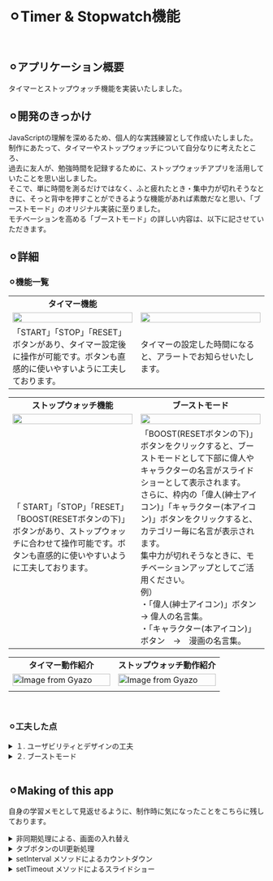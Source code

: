 # ⚪︎Timer & Stopwatch機能
<br>


## ⚪︎アプリケーション概要
タイマーとストップウォッチ機能を実装いたしました。
<br>


## ⚪︎開発のきっかけ
JavaScriptの理解を深めるため、個人的な実践練習として作成いたしました。<br>
制作にあたって、タイマーやストップウォッチについて自分なりに考えたところ、<br>
過去に友人が、勉強時間を記録するために、ストップウォッチアプリを活用していたことを思い出しました。<br>
そこで、単に時間を測るだけではなく、ふと疲れたとき・集中力が切れそうなときに、そっと背中を押すことができるような機能があれば素敵だなと思い、「ブーストモード」のオリジナル実装に至りました。<br>
モチベーションを高める「ブーストモード」の詳しい内容は、以下に記させていただきます。
<br>

## ⚪︎詳細
### ⚪︎機能一覧
<table width="100%" cellspacing="10">
  <tr>
    <td width="50%" align="center"><b>タイマー機能</b></td>
    <!-- <td width="50%" align="center"><b></b></td> -->
  </tr>
  <tr>
    <td width="50%"><img src="https://github.com/user-attachments/assets/77239507-bf55-4f3d-89dc-ba2d9fd5ee4f" width="100%"></td>
    <td width="50%"><img src="https://github.com/user-attachments/assets/1fb9be75-fdbc-4ac0-be73-da5b308df40c" width="100%"></td>
  </tr>
  <tr>
    <td width="50%">「START」「STOP」「RESET」ボタンがあり、タイマー設定後に操作が可能です。ボタンも直感的に使いやすいように工夫しております。</td>
    <td width="50%">タイマーの設定した時間になると、アラートでお知らせいたします。</td>
  </tr>
</table>

<table width="100%" cellspacing="10">
  <tr>
    <td width="50%" align="center"><b>ストップウォッチ機能</b></td>
    <td width="50%" align="center"><b>ブーストモード</b></td>
  </tr>
  <tr>
    <td width="50%"><img src="https://github.com/user-attachments/assets/05a35f3c-0e5a-4c8b-ae21-89b07f9924f1" width="100%"></td>
    <td width="50%"><img src="https://github.com/user-attachments/assets/898e4b30-7ee1-4bdd-b5b6-5e007797bacc" width="100%"></td>
  </tr>
  <tr>
    <td width="50%">「
      START」「STOP」「RESET」「BOOST(RESETボタンの下)」ボタンがあり、ストップウォッチに合わせて操作可能です。ボタンも直感的に使いやすいように工夫しております。
    </td>
    <td width="50%">
      「BOOST(RESETボタンの下)」ボタンをクリックすると、ブーストモードとして下部に偉人やキャラクターの名言がスライドショーとして表示されます。<br>
      さらに、枠内の「偉人(紳士アイコン)」「キャラクター(本アイコン)」ボタンをクリックすると、カテゴリー毎に名言が表示されます。<br>
      集中力が切れそうなときに、モチベーションアップとしてご活用ください。<br>
      例）<br>
      ・「偉人(紳士アイコン)」ボタン　→ 偉人の名言集。<br>
      ・「キャラクター(本アイコン)」ボタン　→　漫画の名言集。<br>
    </td>
  </tr>
</table>

<table width="100%" cellspacing="10">
  <tr>
    <td width="50%" align="center"><b>タイマー動作紹介</b></td>
    <td width="50%" align="center"><b>ストップウォッチ動作紹介</b></td>
  </tr>
  <tr>
    <td width="50%">
      <a href="https://gyazo.com/e5a871c59ed67d3f2ad580de40d4d0e8">
        <img src="https://i.gyazo.com/e5a871c59ed67d3f2ad580de40d4d0e8.gif" alt="Image from Gyazo" width="100%"/>
      </a>
    </td>
    <td width="50%">
      <a href="https://gyazo.com/a1a12135bca036c545c5e8604c4b42a2">
        <img src="https://i.gyazo.com/a1a12135bca036c545c5e8604c4b42a2.gif" alt="Image from Gyazo" width="100%"/>
      </a>
    </td>
  </tr>
  <tr>
    <td width="50%"></td>
    <td width="50%"></td>
  </tr>
</table>
<br>


### ⚪︎工夫した点
<details>
<summary>１. ユーザビリティとデザインの工夫</summary>
- タイマーやストップウォッチの基本的な機能に加え、ユーザーが次にどのボタンを押すべきか視覚的、尚且つ直感的にわかるようにボタンの背景色のタイミング等工夫いたしました。
</details>

<details>
<summary>２. ブーストモード</summary>
- 「ブーストモード」には「ランダム(初期設定)」「偉人名言」「キャラクター名言」とカテゴリー分けされており、ユーザーの気分にあったものを選べるようにしております。<br>
- タイマーやストップウォッチの本来の機能を損なわせないために、「ブーストモード」ボタンは、あえて控えめなデザイン(カーソルを合わせると現れるデザイン)にしております。<br>
- しかし、「ブーストモード」ボタンは、1度選択したらモチベーションアップのため目立つようにデザインしております。
</details>
<br>

## ⚪︎Making of this app 
自身の学習メモとして見返せるように、制作時に気になったことをこちらに残しております。</summary>
<details>
  <summary>非同期処理による、画面の入れ替え</summary>
  - 「timer」「stopwatch」タブをそれぞれクリックすると、タブに対応したビューを<div class="main">箇所に表示させる。<br>
      
```html
　　//layout.html
    <div class="header">
        <button class="head tab_timer" data-file="timer.html" id="tabTimer">timer</button>
        <button class="head tab_stopwatch" data-file="stopwatch.html" id="tabStopWatch">stopwatch</button>
    </div>
    <div class="main">
      <!-- switch.jsにて"timer.html""stopwatch.html"を表示 -->
    </div>
```
<br>

```javascript
   //switch.js
   function loadPage(file, scriptPath){
      fetch(file)　　　　　　　　　　　　　　　　　　　　　　// fetch(※)でfileを受け取る
          .then(response => response.text())　　　　　　// 受け取ったfileをtextに変換
          .then(data => {
              document.querySelector(".main").innerHTML = data;　　// layout.htmlのmain内 = dataと定義
              
              if (file === "timer.html" && !scriptLoaded.timer) {　// もしfileが"timer.html"でscriptLoaded.timer=falseの場合、
                  const script = document.createElement("script"); // ↓
                  script.src = scriptPath;                         // ↓
                  script.id = "dynamic-script-timer";              // 各htmlのJSを対応させるため、「<script src="scriptPath" id="dynamic-script-timer"></script>」を作成
                  document.body.appendChild(script);               // body内に↑を格納
                  scriptLoaded.timer = true;                       // scriptLoaded.timer = true にする
              }
  
              if (file === "stopwatch.html" && !scriptLoaded.stopwatch) { // 以下省略
                  const script = document.createElement("script");
                  script.src = scriptPath;
                  script.id = "dynamic-script-stopwatch";
                  document.body.appendChild(script);
                  scriptLoaded.stopwatch = true;
              }
          })
          .catch(error => {
              console.log('読み込みエラー:', error);
              document.querySelector('.main').innerHTML = "<p>読み込みに失敗しました。</p>";
          });
    }
```
  <table width="80%" cellspacing="10">
    <tr>
      <td width="20%" align="left"><b>fetch</b></td>
      <td width="80%" align="left">
        <b>HTTPリクエスト（API通信）を非同期で行うJavaScriptメソッド。<br>
          レスポンスそのもの（Response オブジェクト） を返すため、直接 HTML 文字列ではない。response.text() などで「中身」を取り出す必要がある。<br>
          イメージ: fetch() → 手紙をもらう / response.text() → 封筒を開けて中の手紙を読む 
        </b>
      </td>
    </tr>
    <tr>
      <td width="20%" align="left"><b>catch</b></td>
      <td width="80%" align="left"><b>fetchでエラー(404など)が起きた場合の処理を記述。</b></td>
    </tr>
  </table>
</details>

<details>
  <summary>タブボタンのUI更新処理</summary>
  - クリック時のUIを設定。クリック時(アクティブ時)に色を変化させる。<br>
      
```html
　　//layout.html
    <body>
      <div class="contents">
          <div class="header">
              <button class="head tab_timer" data-file="timer.html" id="tabTimer">timer</button>
              <button class="head tab_stopwatch" data-file="stopwatch.html" id="tabStopWatch">stopwatch</button>
          </div>
  
          <div class="main">
            <!-- switch.jsにて"timer.html""stopwatch.html"を表示 -->
          </div>
      </div>
    </body>
```
<br>

```javascript
   //switch.js
   function tabClicked(){
      document.querySelectorAll(".head").forEach(btn => {　　　　　　// クラスに"head"を持つ全ての要素を取得。forEachで回している現在の要素の変数名としてループ内ではbtnとして参照。
          btn.addEventListener("click",()=>{　　　　　　　　　　　　　　// btnをクリックした際...
              document.querySelectorAll(".head").forEach(head => head.classList.remove("active"));　　　// クラスに"head"を持つ全要素から active クラスを削除する。
              btn.classList.add("active");                      　　// クリックされた要素(btn)に active クラスを追加。
          });
      }); 
  }
```
</details>

<details>
  <summary>setInterval メソッドによるカウントダウン</summary>
  - 「start」ボタン等をそれぞれクリックすると、カウントダウンが行われる。<br>
      
```html
　　// timer.html
　　<div class="btn_area">
      <div class="btns">
        <button class="btn start active">START</button>
        <button class="btn stop">STOP</button>
      </div>
      <button class="btn reset">RESET</button>
  </div>
```
<br>

```javascript
   // timer.js
   startBtn.addEventListener("click",() => {
      console.log("start clicked!");
      setActiveBtn(stopBtn);
  
      let hours = Number(hoursInput.value);
      let minutes = Number(minutesInput.value);
      let seconds = Number(secondsInput.value);
  
      totalSec = hours * 3600 + minutes * 60 + seconds;
  
      if (totalSec > 0) {                 // totalSecが0より大きい場合...
          setActiveBtn(stopBtn);
          countDown();   　               // function countDownで定義した処理を行う
          
          if (!intervalID) {             // intervalIDが無い場合...
              intervalID = setInterval(countDown, 1000);   // 「1秒ごとにcountDown処理を繰り返す」= intervalIDと定義(※stopする時に必要)
          }
  
       } else {
          setActiveBtn(startBtn);
      }
      
  });
```
  <table width="80%" cellspacing="10">
    <tr>
      <td width="20%" align="left"><b>setInterval()</b></td>
      <td width="80%" align="left">
        <b>setInterval() メソッド<br>
          一定間隔ごとに繰り返し処理を実行する JavaScript メソッド。<br>
          「console.log(id); // 例えば 1, 2, 3 」のようなIDを返すためIDの定義を行う必要がある。（timer.js※部分）<br>
          setInterval(関数, ミリ秒);<br>
        　関数: 実行したい関数または処理（無名関数でもOK）/　ミリ秒: 実行する間隔（1000 = 1秒）<br>
          ！注意！<br>
          実行時間が長いと、処理が間に合わずズレが出ることも。時間の正確性が重要な場面では、setTimeout() をループさせる方法もある。
        </b>
      </td>
    </tr>
    <tr>
      <td width="20%" align="left"><b>clearInterval()</b></td>
      <td width="80%" align="left"><b>setInterval()の繰り返し処理を停止させる。<br>setInterval()で定義したIDをclearInterval()に渡すと停止できる。</b></td>
    </tr>
  </table>
</details>

<details>
  <summary>setTimeout メソッドによるスライドショー</summary>
  - 「boost」ボタンをそれぞれクリックすると、一定の間隔でスライドショーが実行される。<br>
      
```javascript
   // stopwatch.js
   function startSlideShow(category = null){　
      clearTimeout(slideShowTimeID);
      
      const list = category ? quotes[category] : getAllQuotes();　// categoryがあれば、quotesから[category]を取得。なければ全て取得。
      if (!list || list.length === 0) return;
  
      // random表示・// スライドショー表示間隔
      const showRandomQuote = () => { 
          currentShow = Math.floor(Math.random() * list.length); 　// (※１)
          showContent(list, currentShow);
          slideShowTimeID = setTimeout(showRandomQuote, 3500);    // (※2)
      };
  
      showRandomQuote();    
  }
```
  <table width="80%" cellspacing="10">
    <tr>
      <td width="20%" align="left"><b>Math.random()</b></td>
      <td width="80%" align="left">
        <b>0〜1(未満)の乱数を生成する。<br>
          Math.random() * list.length（※１）の場合、「0〜1(未満)のランダムな数字」×「listの長さ」をcurrentShowとして定義している。
        </b>
      </td>
    </tr>
    <tr>
      <td width="20%" align="left"><b>setTimeout()</b></td>
      <td width="80%" align="left"><b>一定時間後に1回だけ実行するを実行する。処理が終わってから次を実行するので 間隔が正確。<br>
        setTimeout(関数, ミリ秒);<br>
　      関数　: 実行したい関数または処理（無名関数でもOK）/ ミリ秒: 実行する間隔（1000 = 1秒）<br>
        setIntervalのように繰り返し実行したい場合は、※2のように工夫が必要。<br>
        setTimeout()で定義したIDをclearTime()に渡すと停止できる。</b></td>
    </tr>
    <tr>
      <td width="20%" align="left"><b>clearTimeout()</b></td>
      <td width="80%" align="left"><b>setTimeout()の処理を停止させる。<br>setTimeout()で定義したIDをclearTimeout()に渡すと停止できる。</b></td>
    </tr>
  </table>
</details>
